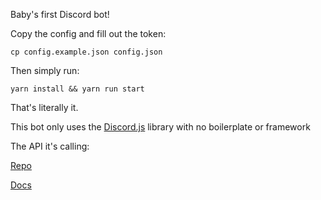 Baby's first Discord bot!

Copy the config and fill out the token:

`cp config.example.json config.json`

Then simply run:

`yarn install && yarn run start`

That's literally it.

This bot only uses the [Discord.js](https://discord.js.org/#/docs/discord.js/stable/general/welcome) library with no boilerplate or framework

The API it's calling:

[Repo](https://github.com/DaneeSkripter/forza-api)

[Docs](https://docs.forza-api.tk/)